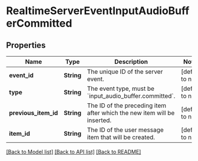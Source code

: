 # RealtimeServerEventInputAudioBufferCommitted
## Properties

| Name | Type | Description | Notes |
|------------ | ------------- | ------------- | -------------|
| **event\_id** | **String** | The unique ID of the server event. | [default to null] |
| **type** | **String** | The event type, must be &#x60;input_audio_buffer.committed&#x60;. | [default to null] |
| **previous\_item\_id** | **String** | The ID of the preceding item after which the new item will be inserted.  | [default to null] |
| **item\_id** | **String** | The ID of the user message item that will be created. | [default to null] |

[[Back to Model list]](../README.md#documentation-for-models) [[Back to API list]](../README.md#documentation-for-api-endpoints) [[Back to README]](../README.md)

